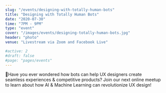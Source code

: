 ```yaml
---
slug: "/events/designing-with-totally-human-bots"
title: "Designing with Totally Human Bots"
date: "2020-07-30"
time: "7PM - 9PM"
type: "event"
cover: "/images/events/designing-totally-human-bots.jpg"
header: "photo"
venue: "Livestream via Zoom and Facebook Live"

#active: 2
#draft: false
#page: "pages/events"
---
```


<p>
🤖Have you ever wondered how bots can help UX designers create seamless experiences & competitive products? Join our next online meetup to learn about how AI & Machine Learning can revolutionize UX design!
</p>
